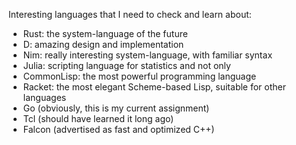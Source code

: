 Interesting languages that I need to check and learn about:

 - Rust:	the system-language of the future
 - D:		amazing design and implementation
 - Nim:		really interesting system-language, with familiar syntax
 - Julia:	scripting language for statistics and not only
 - CommonLisp:	the most powerful programming language
 - Racket:	the most elegant Scheme-based Lisp, suitable for other languages
 - Go (obviously, this is my current assignment)
 - Tcl (should have learned it long ago)
 - Falcon (advertised as fast and optimized C++)
